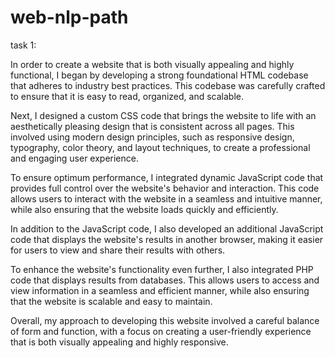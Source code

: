 # web-nlp-path
task 1:

In order to create a website that is both visually appealing and highly functional, I began by developing a strong foundational HTML codebase that adheres to industry best practices. This codebase was carefully crafted to ensure that it is easy to read, organized, and scalable.

Next, I designed a custom CSS code that brings the website to life with an aesthetically pleasing design that is consistent across all pages. This involved using modern design principles, such as responsive design, typography, color theory, and layout techniques, to create a professional and engaging user experience.

To ensure optimum performance, I integrated dynamic JavaScript code that provides full control over the website's behavior and interaction. This code allows users to interact with the website in a seamless and intuitive manner, while also ensuring that the website loads quickly and efficiently.

In addition to the JavaScript code, I also developed an additional JavaScript code that displays the website's results in another browser, making it easier for users to view and share their results with others.

To enhance the website's functionality even further, I also integrated PHP code that displays results from databases. This allows users to access and view information in a seamless and efficient manner, while also ensuring that the website is scalable and easy to maintain.

Overall, my approach to developing this website involved a careful balance of form and function, with a focus on creating a user-friendly experience that is both visually appealing and highly responsive.
